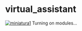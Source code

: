 # virtual_assistant
[![miniatura1][miniatura1]](https://youtu.be/8WKjX0dbh4E)
Turning on modules...

[miniatura1]: https://raw.githubusercontent.com/avmmodules/virtual_assistant/tree/version1/src/img/miniatura_v1.png